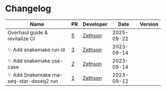 # Changelog

<!-- prettier-ignore -->
Name | PR | Developer | Date | Version
--- | --- | --- | --- | ---
Overhaul guide & revitalize CI | [5](https://github.com/laminlabs/snakemake-lamin-usecases/pull/5) | [Zethson](https://github.com/Zethson) | 2025-09-22 |
:sparkles: Add snakemake run id | [3](https://github.com/laminlabs/snakemake-lamin-usecases/pull/3) | [Zethson](https://github.com/Zethson) | 2023-09-14 |
:sparkles: Add snakemake use-case | [2](https://github.com/laminlabs/snakemake-lamin-usecases/pull/2) | [Zethson](https://github.com/Zethson) | 2023-09-14 |
:sparkles: Add Snakemake rna-seq-star-deseq2 run | [1](https://github.com/laminlabs/snakemake-lamin-usecases/pull/1) | [Zethson](https://github.com/Zethson) | 2023-09-12 |

